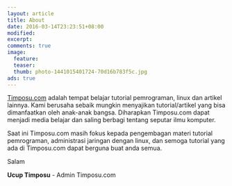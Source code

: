 ```yaml
---
layout: article
title: About
date: 2016-03-14T23:23:51+08:00
modified:
excerpt:
comments: true
image:
  feature:
  teaser:
  thumb: photo-1441015401724-70d16b783f5c.jpg
ads: true
---
```


[Timposu.com](http://timposu.com) adalah tempat belajar tutorial pemrograman, linux dan artikel lainnya. Kami berusaha sebaik mungkin menyajikan tutorial/artikel yang bisa dimanfaatkan oleh anak-anak bangsa. Diharapkan Timposu.com dapat menjadi media belajar dan saling berbagi tentang seputar ilmu komputer.

Saat ini Timposu.com masih fokus kepada pengembagan materi tutorial pemrograman, administrasi jaringan dengan linux, dan semoga tutorial yang ada di Timposu.com dapat berguna buat anda semua.

Salam

**Ucup Timposu** - Admin Timposu.com
